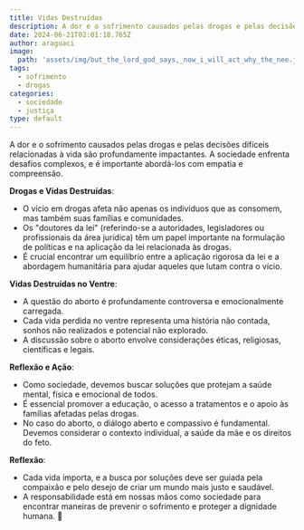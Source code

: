 ```yaml
---
title: Vidas Destruídas
description: A dor e o sofrimento causados pelas drogas e pelas decisões difíceis relacionadas à vida são profundamente impactantes. A sociedade enfrenta desafios complexos, e é importante abordá-los com empatia e compreensão.
date: 2024-06-21T02:01:18.765Z
author: araguaci
image: 
  path: 'assets/img/but_the_lord_god_says,_now_i_will_act_why_the_nee.jpeg'
tags:
  - sofrimento
  - drogas
categories:
  - sociedade
  - justiça
type: default
---
```


A dor e o sofrimento causados pelas drogas e pelas decisões difíceis relacionadas à vida são profundamente impactantes. A sociedade enfrenta desafios complexos, e é importante abordá-los com empatia e compreensão.

**Drogas e Vidas Destruídas**:
  - O vício em drogas afeta não apenas os indivíduos que as consomem, mas também suas famílias e comunidades.
  - Os "doutores da lei" (referindo-se a autoridades, legisladores ou profissionais da área jurídica) têm um papel importante na formulação de políticas e na aplicação da lei relacionada às drogas.
  - É crucial encontrar um equilíbrio entre a aplicação rigorosa da lei e a abordagem humanitária para ajudar aqueles que lutam contra o vício.

**Vidas Destruídas no Ventre**:
  - A questão do aborto é profundamente controversa e emocionalmente carregada.
  - Cada vida perdida no ventre representa uma história não contada, sonhos não realizados e potencial não explorado.
  - A discussão sobre o aborto envolve considerações éticas, religiosas, científicas e legais.

**Reflexão e Ação**:
  - Como sociedade, devemos buscar soluções que protejam a saúde mental, física e emocional de todos.
  - É essencial promover a educação, o acesso a tratamentos e o apoio às famílias afetadas pelas drogas.
  - No caso do aborto, o diálogo aberto e compassivo é fundamental. Devemos considerar o contexto individual, a saúde da mãe e os direitos do feto.

**Reflexão**:
  - Cada vida importa, e a busca por soluções deve ser guiada pela compaixão e pelo desejo de criar um mundo mais justo e saudável.
  - A responsabilidade está em nossas mãos como sociedade para encontrar maneiras de prevenir o sofrimento e proteger a dignidade humana. 🌟
